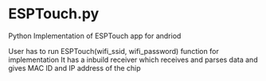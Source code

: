 # ESPTouch.py
Python Implementation of ESPTouch app for andriod

User has to run ESPTouch(wifi_ssid, wifi_password) function for implementation
It has a inbuild receiver which receives and parses data and gives MAC ID and IP address of the chip
